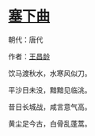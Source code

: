 # [塞下曲](http://so.gushiwen.org/view_70871.aspx)

朝代：唐代

作者：[王昌龄](http://so.gushiwen.org/author_437.aspx)

饮马渡秋水，水寒风似刀。

平沙日未没，黯黯见临洮。

昔日长城战，咸言意气高。

黄尘足今古，白骨乱蓬蒿。


